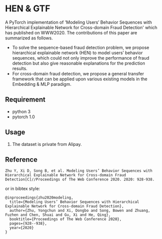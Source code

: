 # HEN & GTF
A PyTorch implementation of 'Modeling Users’ Behavior Sequences with Hierarchical Explainable Network for Cross-domain Fraud Detection' which has published on WWW2020.
The contributions of this paper are summarized as follows. 
* To solve the sequence-based fraud detection problem, we propose hierarchical explainable network (HEN) to model users’ behavior sequences, which could not only improve the performance of fraud detection but also give reasonable explanations for the prediction results.
* For cross-domain fraud detection, we propose a general transfer framework that can be applied upon various existing models in the Embedding & MLP paradigm.
## Requirement
* python 3
* pytorch 1.0

## Usage
1. The dataset is private from Alipay.


## Reference

```
Zhu Y, Xi D, Song B, et al. Modeling Users’ Behavior Sequences with Hierarchical Explainable Network for Cross-domain Fraud Detection[C]//Proceedings of The Web Conference 2020. 2020: 928-938.
```

or in bibtex style:

```
@inproceedings{zhu2020modeling,
  title={Modeling Users’ Behavior Sequences with Hierarchical Explainable Network for Cross-domain Fraud Detection},
  author={Zhu, Yongchun and Xi, Dongbo and Song, Bowen and Zhuang, Fuzhen and Chen, Shuai and Gu, Xi and He, Qing},
  booktitle={Proceedings of The Web Conference 2020},
  pages={928--938},
  year={2020}
}
```